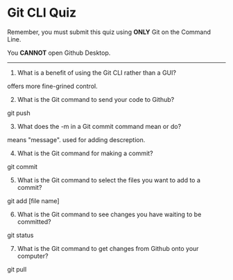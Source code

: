 # Git CLI Quiz

Remember, you must submit this quiz using __ONLY__ Git on the Command Line.

You __CANNOT__ open Github Desktop.

---

1. What is a benefit of using the Git CLI rather than a GUI?

<!-- Write your answer here -->
offers more fine-grined control.

2. What is the Git command to send your code to Github?

<!-- Write your answer here -->git push

3. What does the -m in a Git commit command mean or do?

<!-- Write your answer here --> means "message". used for adding descreption.

4. What is the Git command for making a commit?

<!-- Write your answer here -->git commit

5. What is the Git command to select the files you want to add to a commit?

<!-- Write your answer here -->git add [file name]

6. What is the Git command to see changes you have waiting to be committed?

<!-- Write your answer here -->git status

7. What is the Git command to get changes from Github onto your computer?

<!-- Write your answer here -->git pull
